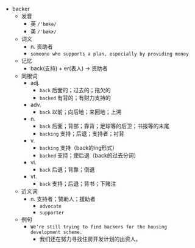 - backer
  - 发音
    - 英 `/'bækə/`
    - 美 `/'bækɚ/`
  - 词义
    - n. 资助者
    - `someone who supports a plan, especially by providing money`
  - 记忆
    - back(支持) + er(表人) → 资助者
  - 同根词
    - adj.
      - `back` 后面的；过去的；拖欠的
      - `backed` 有背的；有财力支持的
    - adv.
      - `back` 以前；向后地；来回地；上溯
    - n.
      - `back` 后面；背部；靠背；足球等的后卫；书报等的末尾
      - `backing` 支持；后退；支持者；衬背
    - v.
      - `backing` 支持（back的ing形式）
      - `backed` 支持；使后退（back的过去分词）
    - vi.
      - `back` 后退；背靠；倒退
    - vt.
      - `back` 支持；后退；背书；下赌注
  - 近义词
    - n. 支持者；赞助人；援助者
      - `advocate`
      - `supporter`
  - 例句
    - `We’re still trying to find backers for the housing development scheme.`
      - 我们还在努力寻找住房开发计划的出资人。

